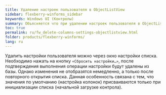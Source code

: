 ```yaml
---
title: Удаление настроек пользователя в ObjectListView
sidebar: flexberry-winforms_sidebar
keywords: Windows UI (Контролы)
summary: Объясняется что при удалении настроек пользователя в ObjectListView изменения отобразятся после повторного открытия списка
toc: true
permalink: ru/fw_delete-columns-settings-objectlistview.html
folder: products/flexberry-winforms/
lang: ru
---
```


Удалить настройки пользователя можно через окно настройки списка. Необходимо нажать на кнопку `«Сбросить настройки…»`, после подтверждения выполнения операции настройки будут удалены из базы. Однако изменения не отобразятся немедленно, а только после повторного открытия списка. Данная особенность связана с тем, что значения по умолчанию (настройка колонок) присваиваются только при инициализации списка (начальной загрузке контрола).

